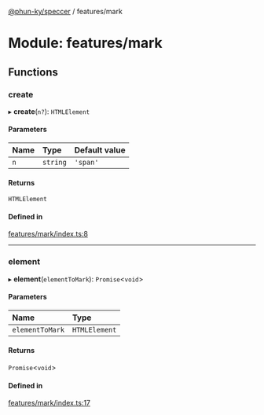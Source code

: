 [@phun-ky/speccer](../README.md) / features/mark

# Module: features/mark

## Functions

### create

▸ **create**(`n?`): `HTMLElement`

#### Parameters

| Name | Type | Default value |
| :------ | :------ | :------ |
| `n` | `string` | `'span'` |

#### Returns

`HTMLElement`

#### Defined in

[features/mark/index.ts:8](https://github.com/phun-ky/speccer/blob/main/src/features/mark/index.ts#L8)

___

### element

▸ **element**(`elementToMark`): `Promise`<`void`\>

#### Parameters

| Name | Type |
| :------ | :------ |
| `elementToMark` | `HTMLElement` |

#### Returns

`Promise`<`void`\>

#### Defined in

[features/mark/index.ts:17](https://github.com/phun-ky/speccer/blob/main/src/features/mark/index.ts#L17)
